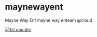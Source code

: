 # maynewayent
Mayne Way Ent mayne way enteam @cloud 

<!-- Start of WebFreeCounter Code -->
<a href="https://www.webfreecounter.com/" target="_blank"><img src="https://www.webfreecounter.com/hit.php?id=gmupdcnp&nd=6&style=49" border="0" alt="hit counter"></a>
<!-- End of WebFreeCounter Code -->
